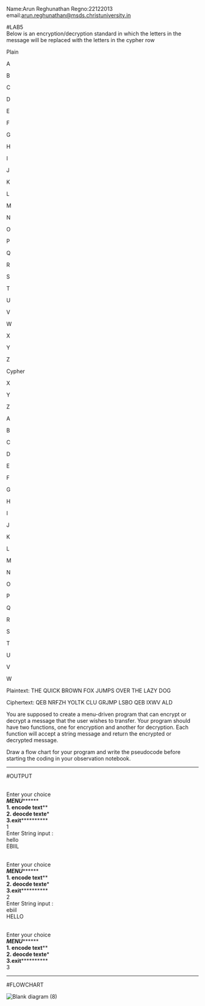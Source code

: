 Name:Arun Reghunathan
Regno:22122013
email:arun.reghunathan@msds.christuniversity.in



#LAB5
<br>
Below is an encryption/decryption standard in which the letters in the message will be replaced with the letters in the cypher row

Plain

A

B

C

D

E

F

G

H

I

J

K

L

M

N

O

P

Q

R

S

T

U

V

W

X

Y

Z

Cypher

X

Y

Z

A

B

C

D

E

F

G

H

I

J

K

L

M

N

O

P

Q

R

S

T

U

V

W

Plaintext:  THE QUICK BROWN FOX JUMPS OVER THE LAZY DOG

Ciphertext: QEB NRFZH YOLTK CLU GRJMP LSBO QEB IXWV ALD

You are supposed to create a menu-driven program that can encrypt or decrypt a message that the user wishes to transfer.
Your program should have two functions, one for encryption and another for decryption. Each function will accept a string message and return the encrypted or decrypted message.



Draw a flow chart for your program and write the pseudocode before starting the coding in your observation notebook.

***************************************************************************************************************************************

#OUTPUT

<br> Enter your choice
<br> *********MENU***************
<br> ****1. encode text******
<br> ****2. deocde texte*****
<br> ****3.exit**************
<br> 1
<br> Enter String input : 
<br> hello
<br> EBIIL

<br>Enter your choice
<br> *********MENU***************
<br> ****1. encode text******
<br> ****2. deocde texte*****
<br> ****3.exit**************
<br> 2
<br> Enter String input :
<br> ebiil
<br> HELLO

<br>Enter your choice
<br> *********MENU***************
<br> ****1. encode text******
<br> ****2. deocde texte*****
<br> ****3.exit**************
<br> 3
*****************************************************************************************************************************************
#FLOWCHART

![Blank diagram (8)](https://github.com/arun200011/22122013-MDS273L-JAVA/assets/118739698/fc8b8605-00ee-4784-9545-b83620e96bac)




